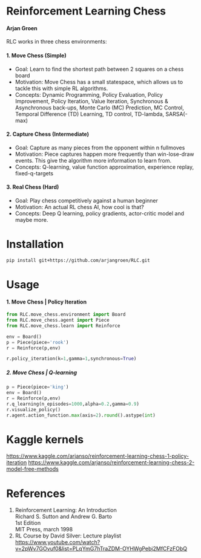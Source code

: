 
# Reinforcement Learning Chess
#### Arjan Groen



RLC works in three chess environments:

#### 1. Move Chess (Simple)
- Goal: Learn to find the shortest path between 2 squares on a chess board  
- Motivation: Move Chess has a small statespace, which allows us to tackle this with simple RL algorithms.
- Concepts: Dynamic Programming, Policy Evaluation, Policy Improvement, Policy Iteration, Value Iteration, Synchronous & Asynchronous back-ups, Monte Carlo (MC) Prediction, MC Control, Temporal Difference (TD) Learning, TD control, TD-lambda, SARSA(-max)

#### 2. Capture Chess (Intermediate)
- Goal: Capture as many pieces from the opponent within n fullmoves
- Motivation: Piece captures happen more frequently than win-lose-draw events. This give the algorithm more information to learn from.
- Concepts: Q-learning, value function approximation, experience replay, fixed-q-targets


#### 3. Real Chess (Hard)
- Goal: Play chess competitively against a human beginner
- Motivation: An actual RL chess AI, how cool is that?
- Concepts: Deep Q learning, policy gradients, actor-critic model and maybe more. 


# Installation
```bash
pip install git+https://github.com/arjangroen/RLC.git
```
    
# Usage
    
#### 1. Move Chess | Policy Iteration

```python
from RLC.move_chess.environment import Board
from RLC.move_chess.agent import Piece
from RLC.move_chess.learn import Reinforce

env = Board()
p = Piece(piece='rook')
r = Reinforce(p,env)

r.policy_iteration(k=1,gamma=1,synchronous=True)
```

##### 2. Move Chess | Q-learning

```python
p = Piece(piece='king')
env = Board()
r = Reinforce(p,env)
r.q_learning(n_episodes=1000,alpha=0.2,gamma=0.9)
r.visualize_policy()
r.agent.action_function.max(axis=2).round().astype(int)
```

# Kaggle kernels
https://www.kaggle.com/arjanso/reinforcement-learning-chess-1-policy-iteration
https://www.kaggle.com/arjanso/reinforcement-learning-chess-2-model-free-methods 


# References

1. Reinforcement Learning: An Introduction  
   Richard S. Sutton and Andrew G. Barto  
   1st Edition  
   MIT Press, march 1998
2. RL Course by David Silver: Lecture playlist  
   https://www.youtube.com/watch?v=2pWv7GOvuf0&list=PLqYmG7hTraZDM-OYHWgPebj2MfCFzFObQ

